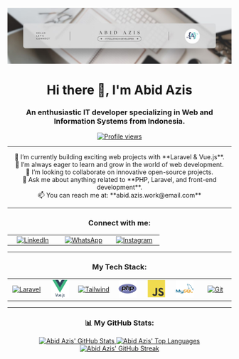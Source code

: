 <p align="center">
  <img src="https://raw.githubusercontent.com/abidazis/abidazis/refs/heads/main/Banner%20abid%20azis.jpg" alt="Banner Profil Abid Azis">
</p>

<h1 align="center">Hi there 👋, I'm Abid Azis</h1>
<h3 align="center">An enthusiastic IT developer specializing in Web and Information Systems from Indonesia.</h3>

<p align="center">
  <a href="https://komarev.com/ghpvc/?username=abidazis&label=Profile%20views&color=0e75b6&style=flat" target="_blank">
    <img src="https://komarev.com/ghpvc/?username=abidazis&label=Profile%20views&color=0e75b6&style=flat" alt="Profile views" />
  </a>
</p>

---

<p align="center">
  🔭 I’m currently building exciting web projects with **Laravel & Vue.js**. <br>
  🌱 I’m always eager to learn and grow in the world of web development. <br>
  👯 I’m looking to collaborate on innovative open-source projects. <br>
  💬 Ask me about anything related to **PHP, Laravel, and front-end development**. <br>
  📫 You can reach me at: **abid.azis.work@email.com** </p>

---

<h3 align="center">Connect with me:</h3>
<div align="center">
  <table>
    <tr>
      <td align="center" width="100">
        <a href="https://linkedin.com/in/abid-athananda-azis" target="_blank">
          <img src="https://cdn.jsdelivr.net/gh/devicons/devicon/icons/linkedin/linkedin-original.svg" alt="LinkedIn" height="40" width="40" />
        </a>
      </td>
      <td align="center" width="100">
        <a href="https://wa.me/6285880084403" target="_blank">
          <img src="https://raw.githubusercontent.com/rahuldkjain/github-profile-readme-generator/master/src/images/icons/Social/whatsapp.svg" alt="WhatsApp" height="40" width="40" />
        </a>
      </td>
      <td align="center" width="100">
        <a href="https://instagram.com/abid_azis" target="_blank">
          <img src="https://raw.githubusercontent.com/rahuldkjain/github-profile-readme-generator/master/src/images/icons/Social/instagram.svg" alt="Instagram" height="40" width="40" />
        </a>
      </td>
    </tr>
  </table>
</div>

---

<h3 align="center">My Tech Stack:</h3>
<div align="center">
  <table>
    <tr>
      <td align="center" width="90">
        <a href="https://laravel.com/" target="_blank">
          <img src="https://cdn.jsdelivr.net/gh/devicons/devicon/icons/laravel/laravel-plain-wordmark.svg" alt="Laravel" width="50" height="50"/>
        </a>
      </td>
      <td align="center" width="90">
        <a href="https://vuejs.org/" target="_blank">
          <img src="https://raw.githubusercontent.com/devicons/devicon/master/icons/vuejs/vuejs-original-wordmark.svg" alt="Vue.js" width="40" height="40"/>
        </a>
      </td>
      <td align="center" width="90">
        <a href="https://tailwindcss.com/" target="_blank">
          <img src="https://www.vectorlogo.zone/logos/tailwindcss/tailwindcss-icon.svg" alt="Tailwind" width="40" height="40"/>
        </a>
      </td>
      <td align="center" width="90">
        <a href="https://www.php.net" target="_blank">
          <img src="https://raw.githubusercontent.com/devicons/devicon/master/icons/php/php-original.svg" alt="PHP" width="40" height="40"/>
        </a>
      </td>
      <td align="center" width="90">
        <a href="https://developer.mozilla.org/en-US/docs/Web/JavaScript" target="_blank">
          <img src="https://raw.githubusercontent.com/devicons/devicon/master/icons/javascript/javascript-original.svg" alt="JavaScript" width="40" height="40"/>
        </a>
      </td>
      <td align="center" width="90">
        <a href="https://www.mysql.com/" target="_blank">
          <img src="https://raw.githubusercontent.com/devicons/devicon/master/icons/mysql/mysql-original-wordmark.svg" alt="MySQL" width="40" height="40"/>
        </a>
      </td>
      <td align="center" width="90">
        <a href="https://git-scm.com/" target="_blank">
          <img src="https://www.vectorlogo.zone/logos/git-scm/git-scm-icon.svg" alt="Git" width="40" height="40"/>
        </a>
      </td>
    </tr>
  </table>
</div>

---

<h3 align="center">📊 My GitHub Stats:</h3>
<div align="center">
  <a href="https://github.com/anuraghazra/github-readme-stats">
    <img src="https://github-readme-stats.vercel.app/api?username=abidazis&show_icons=true&locale=en&theme=tokyonight" alt="Abid Azis' GitHub Stats" />
  </a>
  <a href="https://github.com/anuraghazra/github-readme-stats">
    <img src="https://github-readme-stats.vercel.app/api/top-langs?username=abidazis&layout=compact&locale=en&theme=tokyonight" alt="Abid Azis' Top Languages" />
  </a>
  <a href="https://github.com/DenverCoder1/github-readme-streak-stats">
    <img src="https://github-readme-streak-stats.herokuapp.com/?user=abidazis&theme=tokyonight" alt="Abid Azis' GitHub Streak" />
  </a>
</div>

<br>
